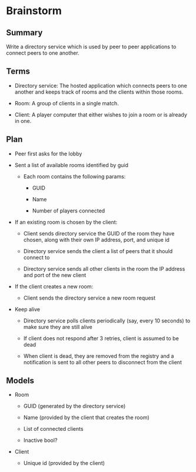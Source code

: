 # Brainstorm

## Summary

Write a directory service which is used by peer to peer applications to connect
peers to one another.

## Terms

- Directory service: The hosted application which connects peers to one another
  and keeps track of rooms and the clients within those rooms.

- Room: A group of clients in a single match.

- Client: A player computer that either wishes to join a room or is already in
  one.

## Plan

- Peer first asks for the lobby

- Sent a list of available rooms identified by guid

  - Each room contains the following params:

    - GUID

    - Name

    - Number of players connected

- If an existing room is chosen by the client:

  - Client sends directory service the GUID of the room they have chosen,
    along with their own IP address, port, and unique id

  - Directory service sends the client a list of peers that it should connect
    to

  - Directory service sends all other clients in the room the IP address and
    port of the new client

- If the client creates a new room:

  - Client sends the directory service a new room request

- Keep alive

  - Directory service polls clients periodically (say, every 10 seconds) to make
    sure they are still alive

  - If client does not respond after 3 retries, client is assumed to be dead

  - When client is dead, they are removed from the registry and a notification
    is sent to all other peers to disconnect from the client

## Models

- Room

  - GUID (generated by the directory service)

  - Name (provided by the client that creates the room)

  - List of connected clients

  - Inactive bool?

- Client

  - Unique id (provided by the client)
